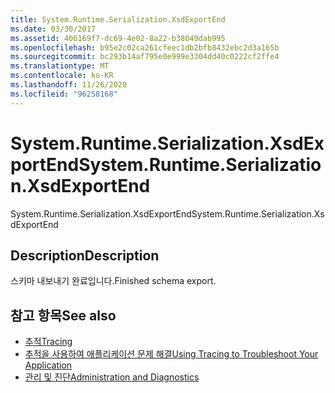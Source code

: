 ```yaml
---
title: System.Runtime.Serialization.XsdExportEnd
ms.date: 03/30/2017
ms.assetid: 406169f7-dc69-4e02-8a22-b38049dab995
ms.openlocfilehash: b95e2c02ca261cfeec1db2bfb8432ebc2d3a165b
ms.sourcegitcommit: bc293b14af795e0e999e3304dd40c0222cf2ffe4
ms.translationtype: MT
ms.contentlocale: ko-KR
ms.lasthandoff: 11/26/2020
ms.locfileid: "96258168"
---
```

# <a name="systemruntimeserializationxsdexportend"></a><span data-ttu-id="98d96-102">System.Runtime.Serialization.XsdExportEnd</span><span class="sxs-lookup"><span data-stu-id="98d96-102">System.Runtime.Serialization.XsdExportEnd</span></span>

<span data-ttu-id="98d96-103">System.Runtime.Serialization.XsdExportEnd</span><span class="sxs-lookup"><span data-stu-id="98d96-103">System.Runtime.Serialization.XsdExportEnd</span></span>  
  
## <a name="description"></a><span data-ttu-id="98d96-104">Description</span><span class="sxs-lookup"><span data-stu-id="98d96-104">Description</span></span>  

 <span data-ttu-id="98d96-105">스키마 내보내기 완료입니다.</span><span class="sxs-lookup"><span data-stu-id="98d96-105">Finished schema export.</span></span>  
  
## <a name="see-also"></a><span data-ttu-id="98d96-106">참고 항목</span><span class="sxs-lookup"><span data-stu-id="98d96-106">See also</span></span>

- [<span data-ttu-id="98d96-107">추적</span><span class="sxs-lookup"><span data-stu-id="98d96-107">Tracing</span></span>](index.md)
- [<span data-ttu-id="98d96-108">추적을 사용하여 애플리케이션 문제 해결</span><span class="sxs-lookup"><span data-stu-id="98d96-108">Using Tracing to Troubleshoot Your Application</span></span>](using-tracing-to-troubleshoot-your-application.md)
- [<span data-ttu-id="98d96-109">관리 및 진단</span><span class="sxs-lookup"><span data-stu-id="98d96-109">Administration and Diagnostics</span></span>](../index.md)

